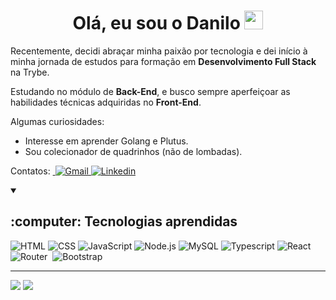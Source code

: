 <h1 align="center">Olá, eu sou o Danilo <img src="https://media.giphy.com/media/hvRJCLFzcasrR4ia7z/giphy.gif" width="30px"/> </h1>

<!-- <p align='center'>
  <a href="https://git.io/typing-svg"><img src="https://readme-typing-svg.demolab.com?font=Fira+Code&size=28&duration=3000&pause=500&center=true&&width=435&height=70&lines=Desenvolvedor+Front-End;Estudante+de+Back-End;Whovian" alt="Typing SVG" /></a>
</p> -->
<p >Recentemente, decidi abraçar minha paixão por tecnologia e dei início à minha jornada de estudos para formação em <strong>Desenvolvimento Full Stack</strong> na Trybe.</p>
<p>Estudando no módulo de <strong>Back-End</strong>, e busco sempre aperfeiçoar as habilidades técnicas adquiridas no <strong>Front-End</strong>. </p>

<p>Algumas curiosidades:</p>

<ul>
  <li>Interesse em aprender Golang e Plutus.</li>
  <li>Sou colecionador de quadrinhos (não de lombadas).</li>
</ul>

<p>Contatos:&nbsp;<a href="mailto:dan.argolo@gmail.com">
    <img src="https://img.shields.io/badge/Gmail-D14836?style=for-the-badge&logo=gmail&logoColor=white" alt="Gmail"/>
  </a>
  <a href="https://www.linkedin.com/in/danargolo/" target="_blank">
    <img src="https://img.shields.io/badge/LinkedIn-0077B5?style=for-the-badge&logo=linkedin&logoColor=white" alt="Linkedin">
  </a>
</p>

<details open>
  <summary><h2>:computer: Tecnologias aprendidas</h2></summary>
  <span>
    <img src="https://img.shields.io/badge/HTML5-E34F26?style=for-the-badge&logo=html5&logoColor=white" alt="HTML" style='pointer-events:none'/>
    <img src="https://img.shields.io/badge/CSS3-1572B6?style=for-the-badge&logo=css3&logoColor=white" alt="CSS"/>
    <img src="https://img.shields.io/badge/JavaScript-323330?style=for-the-badge&logo=javascript&logoColor=F7DF1E" alt="JavaScript"/>
    <img src="https://img.shields.io/badge/Node.js-339933?style=for-the-badge&logo=nodedotjs&logoColor=white" alt="Node.js"/>
    <img src="https://img.shields.io/badge/MySQL-005C84?style=for-the-badge&logo=mysql&logoColor=white" alt="MySQL"/>
    <img src="https://img.shields.io/badge/TypeScript-007ACC?style=for-the-badge&logo=typescript&logoColor=white" alt="Typescript"/>
    <img src="https://img.shields.io/badge/React-20232A?style=for-the-badge&logo=react&logoColor=61DAFB" alt="React"/>
    <img src="https://img.shields.io/badge/Redux-593D88?style=for-the-badge&logo=redux&logoColor=white" alt=""/>
    <img src="https://img.shields.io/badge/Express.js-000000?style=for-the-badge&logo=express&logoColor=white" alt=""/>
    <img src="https://img.shields.io/badge/React_Router-CA4245?style=for-the-badge&logo=react-router&logoColor=white" alt="Router"/>
    <img src="https://img.shields.io/badge/JWT-000000?style=for-the-badge&logo=JSON%20web%20tokens&logoColor=white" alt=""/>
    <img src="https://img.shields.io/badge/Bootstrap-563D7C?style=for-the-badge&logo=bootstrap&logoColor=white" alt="Bootstrap"/>
    <img src="https://img.shields.io/badge/Sequelize-52B0E7?style=for-the-badge&logo=Sequelize&logoColor=white" alt=""/>
    <img src="https://img.shields.io/badge/Jest-C21325?style=for-the-badge&logo=jest&logoColor=white" alt=""/>
    <img src="https://img.shields.io/badge/Cypress-17202C?style=for-the-badge&logo=cypress&logoColor=white" alt=""/>
    <img src="https://img.shields.io/badge/Docker-2CA5E0?style=for-the-badge&logo=docker&logoColor=white" alt=""/>
    <img src="https://img.shields.io/badge/GIT-E44C30?style=for-the-badge&logo=git&logoColor=white" alt=""/>
    <img src="https://img.shields.io/badge/eslint-3A33D1?style=for-the-badge&logo=eslint&logoColor=white" alt=""/>
    <img src="https://img.shields.io/badge/Trello-0052CC?style=for-the-badge&logo=trello&logoColor=white" alt=""/>
    <img src="https://img.shields.io/badge/Inkscape-000000?style=for-the-badge&logo=Inkscape&logoColor=white" alt=""/>
  </span>

</details>


**********
<span>
  <img src="https://github-readme-stats.vercel.app/api?username=danargolo&show_icons=true&theme=tokyonight&hide_border=true&bg_color=171515&"/>
  <img src="https://github-readme-stats.vercel.app/api/top-langs/?username=danargolo&card_width=250&theme=tokyonight&hide_border=true&bg_color=171515&"/>
</span>



